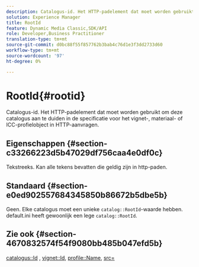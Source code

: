 ```yaml
---
description: Catalogus-id. Het HTTP-padelement dat moet worden gebruikt om deze catalogus aan te duiden in de specificatie voor het vignet-, materiaal- of ICC-profielobject in HTTP-aanvragen.
solution: Experience Manager
title: RootId
feature: Dynamic Media Classic,SDK/API
role: Developer,Business Practitioner
translation-type: tm+mt
source-git-commit: d0bc88f55f857762b3bab4c76d1e3f3dd2733d60
workflow-type: tm+mt
source-wordcount: '97'
ht-degree: 0%

---
```



# RootId{#rootid}

Catalogus-id. Het HTTP-padelement dat moet worden gebruikt om deze catalogus aan te duiden in de specificatie voor het vignet-, materiaal- of ICC-profielobject in HTTP-aanvragen.

## Eigenschappen {#section-c33266223d5b47029df756caa4e0df0c}

Tekstreeks. Kan alle tekens bevatten die geldig zijn in http-paden.

## Standaard {#section-e0ed902557684345850b86672b5dbe5b}

Geen. Elke catalogus moet een unieke `catalog::RootId`-waarde hebben. default.ini heeft gewoonlijk een lege `catalog::RootId`.

## Zie ook {#section-4670832574f54f9080bb485b047efd5b}

[catalogus::Id](../../../../../ir-api/material-cat/image-rendering-api-ref/c-ir-material-catalog/c-ir-material-data-reference/r-ir-id.md#reference-cba2a53a952e403fb57a4e8569f9cf85) ,  [vignet::Id](../../../../../ir-api/material-cat/image-rendering-api-ref/c-ir-material-catalog/c-ir-vignette-map-reference/r-ir-id-vignette.md#reference-2a7ba758924b4757b3234942304db7fd),  [profile::Name](../../../../../ir-api/material-cat/image-rendering-api-ref/c-ir-material-catalog/c-ir-macro-definition-reference/r-ir-name.md#reference-63b663d2052545ffab030a23e7060b1e),  [src=](../../../../../ir-api/http-protocol/image-rendering-api-ref/c-ir-http-protocol-ref/c-ir-http-protocol-command-reference/r-ir-src.md#reference-62c98abad22149d68d405ed6aaff8272)
